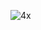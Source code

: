 ![4x](https://user-images.githubusercontent.com/5166731/187432782-cbe031f7-db5b-4aca-a1d6-87b13bf8069f.png)
